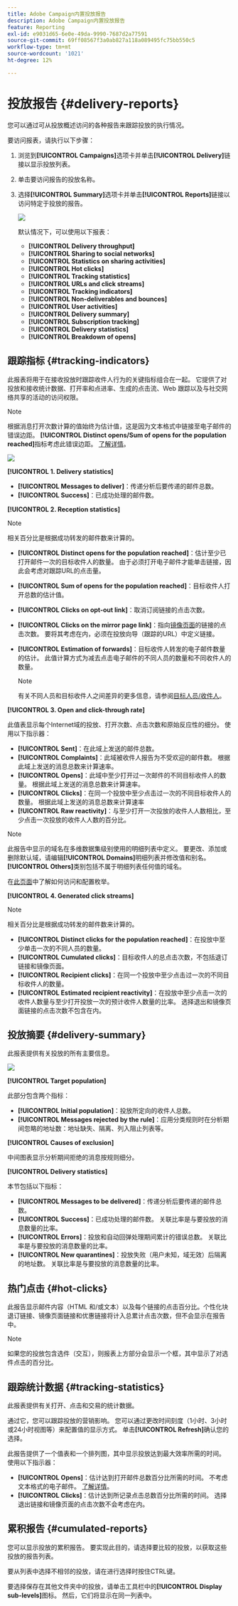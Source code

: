 ```yaml
---
title: Adobe Campaign内置投放报告
description: Adobe Campaign内置投放报告
feature: Reporting
exl-id: e9031d65-6e0e-49da-9990-7687d2a77591
source-git-commit: 69ff08567f3a0ab827a118a089495fc75bb550c5
workflow-type: tm+mt
source-wordcount: '1021'
ht-degree: 12%

---
```


# 投放报告 {#delivery-reports}

您可以通过可从投放概述访问的各种报告来跟踪投放的执行情况。

要访问报表，请执行以下步骤：

1. 浏览到&#x200B;**[!UICONTROL Campaigns]**&#x200B;选项卡并单击&#x200B;**[!UICONTROL Delivery]**&#x200B;链接以显示投放列表。
1. 单击要访问报告的投放名称。
1. 选择&#x200B;**[!UICONTROL Summary]**&#x200B;选项卡并单击&#x200B;**[!UICONTROL Reports]**&#x200B;链接以访问特定于投放的报告。

   ![](assets/detailed-report-2.png)

   默认情况下，可以使用以下报表：

   * **[!UICONTROL Delivery throughput]**
   * **[!UICONTROL Sharing to social networks]**
   * **[!UICONTROL Statistics on sharing activities]**
   * **[!UICONTROL Hot clicks]**
   * **[!UICONTROL Tracking statistics]**
   * **[!UICONTROL URLs and click streams]**
   * **[!UICONTROL Tracking indicators]**
   * **[!UICONTROL Non-deliverables and bounces]**
   * **[!UICONTROL User activities]**
   * **[!UICONTROL Delivery summary]**
   * **[!UICONTROL Subscription tracking]**
   * **[!UICONTROL Delivery statistics]**
   * **[!UICONTROL Breakdown of opens]**

## 跟踪指标 {#tracking-indicators}

此报表将用于在接收投放时跟踪收件人行为的关键指标组合在一起。 它提供了对投放和接收统计数据、打开率和点进率、生成的点击流、Web 跟踪以及与社交网络共享的活动的访问权限。

>[!NOTE]
>
>根据消息打开次数计算的值始终为估计值，这是因为文本格式中链接至电子邮件的错误边距。 **[!UICONTROL Distinct opens/Sum of opens for the population reached]**&#x200B;指标考虑此错误边距。 [了解详情](metrics-calculation.md#tracking-opens-)。

![](assets/tracking-report-synthesis.png)

**[!UICONTROL 1. Delivery statistics]**

* **[!UICONTROL Messages to deliver]**：传递分析后要传递的邮件总数。
* **[!UICONTROL Success]**：已成功处理的邮件数。

**[!UICONTROL 2. Reception statistics]**

>[!NOTE]
>
>相关百分比是根据成功转发的邮件数来计算的。

* **[!UICONTROL Distinct opens for the population reached]**：估计至少已打开邮件一次的目标收件人的数量。 由于必须打开电子邮件才能单击链接，因此会考虑对跟踪URL的点击量。
* **[!UICONTROL Sum of opens for the population reached]**：目标收件人打开总数的估计值。
* **[!UICONTROL Clicks on opt-out link]**：取消订阅链接的点击次数。
* **[!UICONTROL Clicks on the mirror page link]**：指向[镜像页面](../send/mirror-page.md)的链接的点击次数。 要将其考虑在内，必须在投放向导（跟踪的URL）中定义链接。
* **[!UICONTROL Estimation of forwards]**：目标收件人转发的电子邮件数量的估计。 此值计算方式为减去点击电子邮件的不同人员的数量和不同收件人的数量。

  >[!NOTE]
  >
  >有关不同人员和目标收件人之间差异的更多信息，请参阅[目标人员/收件人](metrics-calculation.md#targeted-persons---recipients)。

**[!UICONTROL 3. Open and click-through rate]**

此值表显示每个Internet域的投放、打开次数、点击次数和原始反应性的细分。 使用以下指示器：

* **[!UICONTROL Sent]**：在此域上发送的邮件总数。
* **[!UICONTROL Complaints]**：此域被收件人报告为不受欢迎的邮件数。 根据此域上发送的消息总数来计算速率。
* **[!UICONTROL Opens]**：此域中至少打开过一次邮件的不同目标收件人的数量。 根据此域上发送的消息总数来计算速率。
* **[!UICONTROL Clicks]**：在同一个投放中至少点击过一次的不同目标收件人的数量。 根据此域上发送的消息总数来计算速率
* **[!UICONTROL Raw reactivity]**：与至少打开一次投放的收件人人数相比，至少点击一次投放的收件人人数的百分比。

>[!NOTE]
>
>此报告中显示的域名在多维数据集级别使用的明细列表中定义。 要更改、添加或删除默认域，请编辑&#x200B;**[!UICONTROL Domains]**&#x200B;明细列表并修改值和别名。 **[!UICONTROL Others]**&#x200B;类别包括不属于明细列表任何值的域名。
>
>在[此页面](../config/ui-settings.md)中了解如何访问和配置枚举。


**[!UICONTROL 4. Generated click streams]**

>[!NOTE]
>
>相关百分比是根据成功转发的邮件数来计算的。

* **[!UICONTROL Distinct clicks for the population reached]**：在投放中至少单击一次的不同人员的数量。
* **[!UICONTROL Cumulated clicks]**：目标收件人的总点击次数，不包括退订链接和镜像页面。
* **[!UICONTROL Recipient clicks]**：在同一个投放中至少点击过一次的不同目标收件人的数量。
* **[!UICONTROL Estimated recipient reactivity]**：在投放中至少点击一次的收件人数量与至少打开投放一次的预计收件人数量的比率。 选择退出和镜像页面链接的点击次数不包含在内。
<!--
**[!UICONTROL 5. Web tracking]**

* **[!UICONTROL Visited pages]**: Number of web pages visited following message reception.
* **[!UICONTROL Transactions]**: Number of purchases following message reception.
* **[!UICONTROL Total amount]**: Total amount of purchases following message reception. 
* **[!UICONTROL Average transaction amount]**: Average purchase made by distinct delivery recipients. 
* **[!UICONTROL Articles]**: Number of articles purchased by the delivery recipients. 
* **[!UICONTROL Average count of articles per transaction]**: Average number of items per purchase made by distinct recipients.
* **[!UICONTROL Average amount per message]**: Average amount of purchases generated per message.

  >[!NOTE]
  >
  >In order for a visited page, transaction, amount or article to be taken into account, a webtracking tag must be inserted into the matching web page. Webtracking configuration is presented in [this section](../../configuration/using/about-web-tracking.md).

**[!UICONTROL 6. Sharing activities to email and social networks]**

This section shows the number of messages shared on each social network. For more on this, refer to [Sharing to social networks](../../reporting/using/global-reports.md#sharing-to-social-networks).

## URLs and click streams {#urls-and-click-streams}

This report shows the list of pages visited following a delivery. 

![](assets/s_ncs_user_url_report.png)

You can configure the contents of this report by selecting: the score chart to be displayed, the time filter (since the action launch, over the first 6 hours following launch, etc.) and the data display mode (by label, by URL, by category. Click **[!UICONTROL Refresh]** to confirm your selection.

The following rates are displayed in the upper section of the report:

* **[!UICONTROL Reactivity]**: Ratio of the number of targeted recipients having clicked in a delivery, in relation to the estimated number of targeted recipients having opened a delivery. Clicks on the opt-out link and on the mirror page are not taken into account.

  >[!NOTE]
  >
  >For more information on tracking opens, refer to [this section](metrics-calculation.md#tracking-opens-).

* **[!UICONTROL Distinct clicks]**: Number of distinct people having clicked at least once (excluding unsubscription link and mirror page) in a delivery. The rate displayed is calculated based on the number of messages delivered successfully. 
* **[!UICONTROL Cumulated clicks]**: Total number of clicks by targeted recipients (excluding unsubscription link and mirror page). The rate displayed is calculated based on the number of messages forwarded successfully.

**[!UICONTROL Platform average]**: This average rate, displayed under each rate (reactivity, distinct clicks, and cumulated clicks), is calculated for deliveries sent over the previous six months. Only deliveries with the same typology and on the same channel are taken into account. Proofs are excluded.

The central table provides the following information:

* **[!UICONTROL Clicks]**: Number of cumulated clicks, per link. 
* **[!UICONTROL Clicks (in %)]**: Breakdown of the number of clicks per link, in relation to the total number of cumulated clicks.

**[!UICONTROL Breakdown of clicks in time]**

This chart shows the breakdown of cumulated clicks per day.
-->

## 投放摘要 {#delivery-summary}

此报表提供有关投放的所有主要信息。

![](assets/user-report-summary.png)

**[!UICONTROL Target population]**

此部分包含两个指标：

* **[!UICONTROL Initial population]**：投放所定向的收件人总数。
* **[!UICONTROL Messages rejected by the rule]**：应用分类规则时在分析期间忽略的地址数：地址缺失、隔离、列入阻止列表等。<!--For more information on typology rules, refer to this [page](../../delivery/using/steps-validating-the-delivery.md#validation-process-with-typologies).-->

**[!UICONTROL Causes of exclusion]**

中间图表显示分析期间拒绝的消息按规则细分。

**[!UICONTROL Delivery statistics]**

本节包括以下指标：

* **[!UICONTROL Messages to be delivered]**：传递分析后要传递的邮件总数。
* **[!UICONTROL Success]**：已成功处理的邮件数。 关联比率是与要投放的消息数量的比率。
* **[!UICONTROL Errors]**：投放和自动回弹处理期间累计的错误总数。 关联比率是与要投放的消息数量的比率。
* **[!UICONTROL New quarantines]**：投放失败（用户未知，域无效）后隔离的地址数。 关联比率是与要投放的消息数量的比率。

## 热门点击 {#hot-clicks}

此报告显示邮件内容（HTML 和/或文本）以及每个链接的点击百分比。个性化块退订链接、镜像页面链接和优惠链接将计入总累计点击次数，但不会显示在报告中。

>[!NOTE]
>
>如果您的投放包含选件（交互），则报表上方部分会显示一个框，其中显示了对选件点击的百分比。


## 跟踪统计数据 {#tracking-statistics}

此报表提供有关打开、点击和交易的统计数据。

通过它，您可以跟踪投放的营销影响。 您可以通过更改时间刻度（1小时、3小时或24小时视图等）来配置值的显示方式。 单击&#x200B;**[!UICONTROL Refresh]**&#x200B;确认您的选择。

此报告提供了一个值表和一个排列图，其中显示投放达到最大效率所需的时间。 使用以下指示器：

* **[!UICONTROL Opens]**：估计达到打开邮件总数百分比所需的时间。 不考虑文本格式的电子邮件。 [了解详情](metrics-calculation.md#tracking-opens-)。
* **[!UICONTROL Clicks]**：估计达到所记录点击总数百分比所需的时间。 选择退出链接和镜像页面的点击次数不会考虑在内。
<!--
* **[!UICONTROL Transactions]**: Time required to achieve a percentage of the total number of transactions following message reception. In order for a transaction to be taken into account, a transaction type webtracking tag must be inserted into the matching web page. Webtracking configuration is presented in [this section](../../configuration/using/about-web-tracking.md).
-->


## 累积报告 {#cumulated-reports}

您可以显示投放的累积报告。 要实现此目的，请选择要比较的投放，以获取这些投放的报告列表。

要从列表中选择不相邻的投放，请在进行选择时按住CTRL键。

要选择保存在其他文件夹中的投放，请单击工具栏中的&#x200B;**[!UICONTROL Display sub-levels]**&#x200B;图标。 然后，它们将显示在同一列表中。
